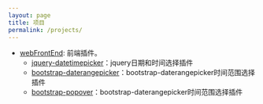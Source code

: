 ```yaml
---
layout: page
title: 项目
permalink: /projects/
---
```



- [webFrontEnd](http://louislee92.com/webFrontEnd): 前端插件。
	- [jquery-datetimepicker](http://louislee92.com/webFrontEnd/Angular-directives-jquery-datetimepicker/)：jquery日期和时间选择插件
	- [bootstrap-daterangepicker](http://louislee92.com/webFrontEnd/Angular-directives-jquery-daterangepicker/)：bootstrap-daterangepicker时间范围选择插件
	- [bootstrap-popover](http://louislee92.com/webFrontEnd/Angular-directives-bootstrap-popover/)：bootstrap-daterangepicker时间范围选择插件
